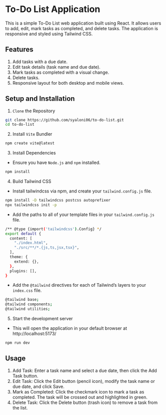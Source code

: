 # To-Do List Application
This is a simple To-Do List web application built using React. It allows users to add, edit, mark tasks as completed, and delete tasks. The application is responsive and styled using Tailwind CSS.
## Features
1. Add tasks with a due date.
2. Edit task details (task name and due date).
3. Mark tasks as completed with a visual change.
4. Delete tasks.
5. Responsive layout for both desktop and mobile views.
## Setup and Installation
1. `Clone` the Repository
``` bash
git clone https://github.com/syaloni06/to-do-list.git
cd to-do-list
```
2. Install `Vite` Bundler
``` bash
npm create vite@latest
```
3. Install Dependencies
- Ensure you have `Node.js` and `npm` installed.
``` bash
npm install
```
4. Build Tailwind CSS
- Install tailwindcss via npm, and create your `tailwind.config.js` file.
``` bash
npm install -D tailwindcss postcss autoprefixer
npx tailwindcss init -p
```
- Add the paths to all of your template files in your `tailwind.config.js` file.
``` bash
/** @type {import('tailwindcss').Config} */
export default {
  content: [
    "./index.html",
    "./src/**/*.{js,ts,jsx,tsx}",
  ],
  theme: {
    extend: {},
  },
  plugins: [],
}
```
- Add the `@tailwind` directives for each of Tailwind’s layers to your `index.css` file.
``` bash
@tailwind base;
@tailwind components;
@tailwind utilities;
```
5. Start the development server
- This will open the application in your default browser at http://localhost:5173/
``` bash
npm run dev
```
## Usage
1. Add Task: Enter a task name and select a due date, then click the Add Task button.
2. Edit Task: Click the Edit button (pencil icon), modify the task name or due date, and click Save.
3. Mark as Completed: Click the checkmark icon to mark a task as completed. The task will be crossed out and highlighted in green.
4. Delete Task: Click the Delete button (trash icon) to remove a task from the list.
